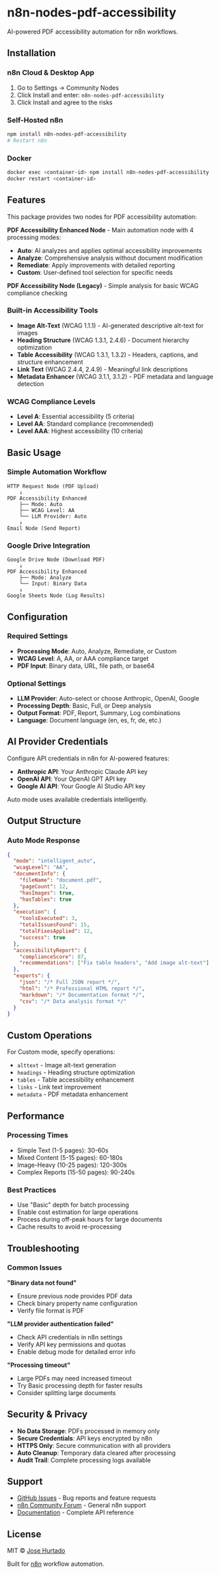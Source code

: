 # n8n-nodes-pdf-accessibility

AI-powered PDF accessibility automation for n8n workflows.

## Installation

### n8n Cloud & Desktop App
1. Go to Settings → Community Nodes
2. Click Install and enter: `n8n-nodes-pdf-accessibility`
3. Click Install and agree to the risks

### Self-Hosted n8n
```bash
npm install n8n-nodes-pdf-accessibility
# Restart n8n
```

### Docker
```bash
docker exec <container-id> npm install n8n-nodes-pdf-accessibility
docker restart <container-id>
```

## Features

This package provides two nodes for PDF accessibility automation:

**PDF Accessibility Enhanced Node** - Main automation node with 4 processing modes:
- **Auto**: AI analyzes and applies optimal accessibility improvements
- **Analyze**: Comprehensive analysis without document modification
- **Remediate**: Apply improvements with detailed reporting
- **Custom**: User-defined tool selection for specific needs

**PDF Accessibility Node (Legacy)** - Simple analysis for basic WCAG compliance checking

### Built-in Accessibility Tools

- **Image Alt-Text** (WCAG 1.1.1) - AI-generated descriptive alt-text for images
- **Heading Structure** (WCAG 1.3.1, 2.4.6) - Document hierarchy optimization
- **Table Accessibility** (WCAG 1.3.1, 1.3.2) - Headers, captions, and structure enhancement
- **Link Text** (WCAG 2.4.4, 2.4.9) - Meaningful link descriptions
- **Metadata Enhancer** (WCAG 3.1.1, 3.1.2) - PDF metadata and language detection

### WCAG Compliance Levels
- **Level A**: Essential accessibility (5 criteria)
- **Level AA**: Standard compliance (recommended)
- **Level AAA**: Highest accessibility (10 criteria)

## Basic Usage

### Simple Automation Workflow
```
HTTP Request Node (PDF Upload)
    ↓
PDF Accessibility Enhanced
    ├── Mode: Auto
    ├── WCAG Level: AA
    └── LLM Provider: Auto
    ↓
Email Node (Send Report)
```

### Google Drive Integration
```
Google Drive Node (Download PDF)
    ↓
PDF Accessibility Enhanced
    ├── Mode: Analyze
    └── Input: Binary Data
    ↓
Google Sheets Node (Log Results)
```

## Configuration

### Required Settings
- **Processing Mode**: Auto, Analyze, Remediate, or Custom
- **WCAG Level**: A, AA, or AAA compliance target
- **PDF Input**: Binary data, URL, file path, or base64

### Optional Settings
- **LLM Provider**: Auto-select or choose Anthropic, OpenAI, Google
- **Processing Depth**: Basic, Full, or Deep analysis
- **Output Format**: PDF, Report, Summary, Log combinations
- **Language**: Document language (en, es, fr, de, etc.)

## AI Provider Credentials

Configure API credentials in n8n for AI-powered features:

- **Anthropic API**: Your Anthropic Claude API key
- **OpenAI API**: Your OpenAI GPT API key
- **Google AI API**: Your Google AI Studio API key

Auto mode uses available credentials intelligently.

## Output Structure

### Auto Mode Response
```json
{
  "mode": "intelligent_auto",
  "wcagLevel": "AA",
  "documentInfo": {
    "fileName": "document.pdf",
    "pageCount": 12,
    "hasImages": true,
    "hasTables": true
  },
  "execution": {
    "toolsExecuted": 3,
    "totalIssuesFound": 15,
    "totalFixesApplied": 12,
    "success": true
  },
  "accessibilityReport": {
    "complianceScore": 87,
    "recommendations": ["Fix table headers", "Add image alt-text"]
  },
  "exports": {
    "json": "/* Full JSON report */",
    "html": "/* Professional HTML report */",
    "markdown": "/* Documentation format */",
    "csv": "/* Data analysis format */"
  }
}
```

## Custom Operations

For Custom mode, specify operations:
- `alttext` - Image alt-text generation
- `headings` - Heading structure optimization
- `tables` - Table accessibility enhancement
- `links` - Link text improvement
- `metadata` - PDF metadata enhancement

## Performance

### Processing Times
- Simple Text (1-5 pages): 30-60s
- Mixed Content (5-15 pages): 60-180s
- Image-Heavy (10-25 pages): 120-300s
- Complex Reports (15-50 pages): 90-240s

### Best Practices
- Use "Basic" depth for batch processing
- Enable cost estimation for large operations
- Process during off-peak hours for large documents
- Cache results to avoid re-processing

## Troubleshooting

### Common Issues

**"Binary data not found"**
- Ensure previous node provides PDF data
- Check binary property name configuration
- Verify file format is PDF

**"LLM provider authentication failed"**
- Check API credentials in n8n settings
- Verify API key permissions and quotas
- Enable debug mode for detailed error info

**"Processing timeout"**
- Large PDFs may need increased timeout
- Try Basic processing depth for faster results
- Consider splitting large documents

## Security & Privacy

- **No Data Storage**: PDFs processed in memory only
- **Secure Credentials**: API keys encrypted by n8n
- **HTTPS Only**: Secure communication with all providers
- **Auto Cleanup**: Temporary data cleared after processing
- **Audit Trail**: Complete processing logs available

## Support

- [GitHub Issues](https://github.com/joselhurtado/n8n-nodes-pdf-accessibility/issues) - Bug reports and feature requests
- [n8n Community Forum](https://community.n8n.io/) - General n8n support
- [Documentation](https://github.com/joselhurtado/n8n-nodes-pdf-accessibility/tree/main/docs) - Complete API reference

## License

MIT © [Jose Hurtado](mailto:hello@hurtadojose.com)

Built for [n8n](https://n8n.io) workflow automation.
